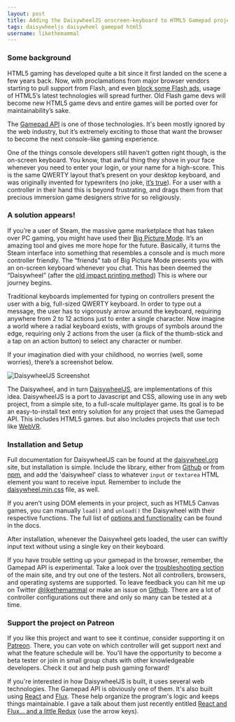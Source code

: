 ```yaml
---
layout: post
title: Adding the DaisywheelJS onscreen-keyboard to HTML5 Gamepad projects
tags: daisywheeljs daisywheel gamepad html5
username: likethemammal
---
```


### Some background

HTML5 gaming has developed quite a bit since it first landed on the scene a few years back. Now, with proclamations from major browser vendors starting to pull support from Flash, and even [block some Flash ads](http://www.themonitordaily.com/google-chrome-adobe-autoplay/25687/), usage of HTML5’s latest technologies will spread further. Old Flash game devs will become new HTML5 game devs and entire games will be ported over for maintainability’s sake.

The [Gamepad API](https://w3c.github.io/gamepad/) is one of those technologies. It's been mostly ignored by the web industry, but it’s extremely exciting to those that want the browser to become the next console-like gaming experience.

One of the things console developers still haven’t gotten right though, is the on-screen keyboard. You know, that awful thing they shove in your face whenever you need to enter your login, or your name for a high-score. This is the same QWERTY layout that’s present on your desktop keyboard, and was originally invented for typewriters (no joke, [it’s true](https://en.wikipedia.org/wiki/QWERTY#History_and_purposes)). For a user with a controller in their hand this is beyond frustrating, and drags them from that precious immersion game designers strive for so religiously.

### A solution appears!

If you’re a user of Steam, the massive game marketplace that has taken over PC gaming, you might have used their [Big Picture Mode](http://store.steampowered.com/bigpicture/). It’s an amazing tool and gives me more hope for the future. Basically, it turns the Steam interface into something that resembles a console and is much more controller friendly. The “friends” tab of Big Picture Mode presents you with an on-screen keyboard whenever you chat. This has been deemed the “Daisywheel” (after the [old impact printing method](https://en.wikipedia.org/wiki/Daisy_wheel_printing)) This is where our journey begins.

Traditional keyboards implemented for typing on controllers present the user with a big, full-sized QWERTY keyboard. In order to type out a message, the user has to vigorously arrow around the keyboard, requiring anywhere from 2 to 12 actions just to enter a single character. Now imagine a world where a radial keyboard exists, with groups of symbols around the edge, requiring only 2 actions from the user (a flick of the thumb-stick and a tap on an action button) to select any character or number.

If your imagination died with your childhood, no worries (well, some worries), there’s a screenshot below.

![DaisywheelJS Screenshot](http://i.imgur.com/bnDIGMK.png)

The Daisywheel, and in turn [DaisywheelJS](http://daisywheeljs.org/), are implementations of this idea. DaisywheelJS is a port to Javascript and CSS, allowing use in any web project, from a simple site, to a full-scale multiplayer game. Its goal is to be an easy-to-install text entry solution for any project that uses the Gamepad API. This includes HTML5 games. but also includes projects that use tech like [WebVR](http://michaelstaub.com/2015/05/11/typing-in-vr-the-unsolved-problem-of-input/).

### Installation and Setup

Full documentation for DaisywheelJS can be found at the [daisywheel.org](http://daisywheeljs.org/#docs) site, but installation is simple. Include the library, either from [Github](https://github.com/likethemammal/daisywheeljs) or from [npm](https://www.npmjs.com/package/daisywheel), and add the 'daisywheel' class to whatever `input` or `textarea` HTML element you want to receive input. Remember to include the [daisywheel.min.css](https://github.com/likethemammal/daisywheeljs/blob/master/dist/daisywheel.min.css) file, as well.

If you aren't using DOM elements in your project, such as HTML5 Canvas games, you can manually `load()` and `unload()` the Daisywheel with their respective functions. The full list of [options and functionality](http://daisywheeljs.org/#options-and-extensions) can be found in the docs.

After installation, whenever the Daisywheel gets loaded, the user can swiftly input text without using a single key on their keyboard.

If you have trouble setting up your gamepad in the browser, remember, the Gamepad API is experimental. Take a look over the [troubleshooting section](http://daisywheeljs.org/#troubleshooting) of the main site, and try out one of the testers. Not all controllers, browsers, and operating systems are supported. To leave feedback you can hit me up on Twitter [@likethemammal](https://twitter.com/LikeTheMammal) or make an issue on [Github](https://github.com/likethemammal/daisywheeljs/issues). There are a lot of controller configurations out there and only so many can be tested at a time.

### Support the project on Patreon

If you like this project and want to see it continue, consider supporting it on [Patreon](https://patreon.com/daisywheeljs). There, you can vote on which controller will get support next and what the feature schedule will be. You'll have the opportunity to become a beta tester or join in small group chats with other knowledgeable developers.
Check it out and help push gaming forward!

If you're interested in how DaisywheelJS is built, it uses several web technologies. The Gamepad API is obviously one of them. It's also built using [React](http://facebook.github.io/react/) and [Flux](https://facebook.github.io/react/blog/2014/05/06/flux.html). These help organize the program's logic and keeps things maintainable. I gave a talk about them just recently entitled [React and Flux... and a little Redux](http://likethemammal.github.io/reacttalk/) (use the arrow keys).
